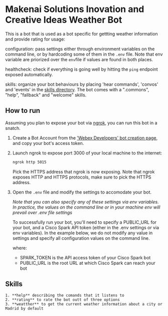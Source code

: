 # Makenai Solutions Inovation and Creative Ideas Weather Bot

This is a bot that is used as a bot specific for gettting weather information and provide rating for usage:

configuration: pass settings either through environment variables on the command line, or by hardcoding some of them in the `.env` file. Note that env variable are priorized over the `env`file if values are found in both places.

healthcheck: check if everything is going well by hitting the `ping` endpoint exposed automatically. 

skills: organize your bot behaviours by placing 'hear commands', 'convos' and 'events' in the [skills directory](skills/README.md). The bot comes with a ".commons", "help", "fallback" and "welcome" skills.

## How to run

Assuming you plan to expose your bot via [ngrok](https://ngrok.com),
you can run this bot in a snatch.

1. Create a Bot Account from the ['Webex Developers' bot creation page](https://developer.ciscospark.com/add-bot.html), and copy your bot's access token.

1. Launch ngrok to expose port 3000 of your local machine to the internet:

    ```sh
    ngrok http 5015
    ```

    Pick the HTTPS address that ngrok is now exposing. Note that ngrok exposes HTTP and HTTPS protocols, make sure to pick the HTTPS address.

1.  Open the `.env` file and modify the settings to accomodate your bot.

    _Note that you can also specify any of these settings via env variables. In practice, the values on the command line or in your machine env will prevail over .env file settings_

    To successfully run your bot, you'll need to specify a PUBLIC_URL for your bot, and a Cisco Spark API token (either in the .env settings or via env variables). In the example below, we do not modify any value in settings and specify all configuration values on the command line.

    where:

    - SPARK_TOKEN is the API access token of your Cisco Spark bot
    - PUBLIC_URL is the root URL at which Cisco Spark can reach your bot
    
## Skills
    1. **help** describing the comands that it listens to
    2. **rating** to rate the bot outt of three options
    3. **weatther** to get the current weather information about a city or Madrid by default

